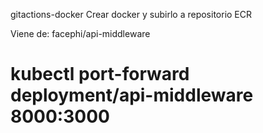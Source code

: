 gitactions-docker
Crear docker y subirlo a repositorio ECR

Viene de: facephi/api-middleware



# kubectl port-forward deployment/api-middleware 8000:3000
